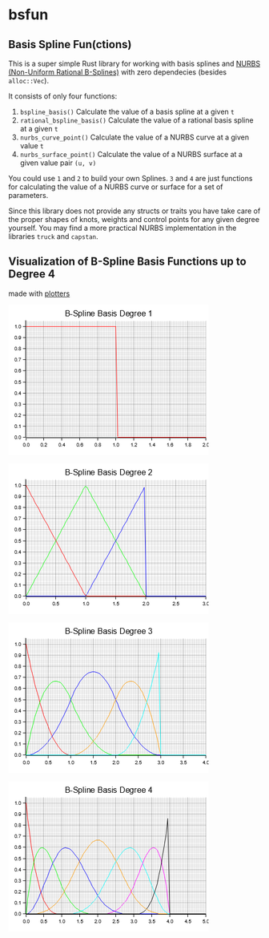 # bsfun

## Basis Spline Fun(ctions)

This is a super simple Rust library for working with basis splines and [NURBS (Non-Uniform Rational B-Splines)](https://en.wikipedia.org/wiki/Non-uniform_rational_B-spline) with zero dependecies (besides `alloc::Vec`).

It consists of only four functions:

1. `bspline_basis()` Calculate the value of a basis spline at a given `t`
2. `rational_bspline_basis()` Calculate the value of a rational basis spline at a given `t`
3. `nurbs_curve_point()` Calculate the value of a NURBS curve at a given value `t`
4. `nurbs_surface_point()` Calculate the value of a NURBS surface at a given value pair `(u, v)`

You could use `1` and `2` to build your own Splines. `3` and `4` are just functions for calculating the value of a NURBS curve or surface for a set of parameters.

Since this library does not provide any structs or traits you have take care of the proper shapes of knots, weights and control points for any given degree yourself. You may find a more practical NURBS implementation in the libraries `truck` and `capstan`.

## Visualization of B-Spline Basis Functions up to Degree 4

made with [plotters](https://github.com/plotters-rs/plotters)

![B-Spline Basis Degree 1](basis_degree_1.png)

![B-Spline Basis Degree 2](basis_degree_2.png)

![B-Spline Basis Degree 3](basis_degree_3.png)

![B-Spline Basis Degree 4](basis_degree_4.png)
